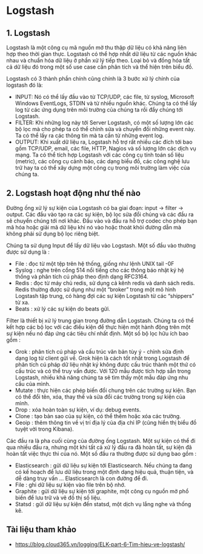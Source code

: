 # Logstash

## 1. Logstash

Logstash là một công cụ mã nguồn mở thu thập dữ liệu có khả năng liên hợp theo thời gian thực. Logstash có thể hợp nhất dữ liệu từ các nguồn khác nhau và chuẩn hóa dữ liệu ở phần xử lý tiếp theo. Loại bỏ và đồng hóa tất cả dữ liệu đó trong một số use case cần phân tích và thể hiện trên biểu đồ.

Logstash có 3 thành phần chính cũng chính là 3 bước xử lý chính của logstash đó là:
- INPUT: Nó có thể lấy đầu vào từ TCP/UDP, các file, từ syslog, Microsoft Windows EventLogs, STDIN và từ nhiều nguồn khác. Chúng ta có thể lấy log từ các ứng dụng trên môi trường của chúng ta rồi đẩy chúng tới Logstash.
- FILTER: Khi những log này tới Server Logstash, có một số lượng lớn các bộ lọc mà cho phép ta có thể chỉnh sửa và chuyển đổi những event này. Ta có thể lấy ra các thông tin mà ta cần từ những event log.
- OUTPUT: Khi xuất dữ liệu ra, Logstash hỗ trợ rất nhiều các đích tới bao gồm TCP/UDP, email, các file, HTTP, Nagios và số lượng lớn các dịch vụ mạng. Ta có thể tích hợp Logstash với các công cụ tính toán số liệu (metric), các công cụ cảnh báo, các dạng biểu đồ, các công nghệ lưu trữ hay ta có thể xây dựng một công cụ trong môi trường làm việc của chúng ta.

## 2. Logstash hoạt động như thế nào

Đường ống xử lý sự kiện của Logstash có ba giai đoạn: input → filter → output. Các đầu vào tạo ra các sự kiện, bộ lọc sửa đổi chúng và các đầu ra sẽ chuyển chúng tới nơi khác. Đầu vào và đầu ra hỗ trợ codec cho phép bạn mã hóa hoặc giải mã dữ liệu khi nó vào hoặc thoát khỏi đường dẫn mà không phải sử dụng bộ lọc riêng biệt.

Chúng ta sử dụng Input để lấy dữ liệu vào Logstash. Một số đầu vào thường được sử dụng là :
- File : đọc từ một tệp trên hệ thống, giống như lệnh UNIX tail -0F
- Syslog : nghe trên cổng 514 nổi tiếng cho các thông báo nhật ký hệ thống và phân tích cú pháp theo định dạng RFC3164.
- Redis : đọc từ máy chủ redis, sử dụng cả kênh redis và danh sách redis. Redis thường được sử dụng như một “broker” trong một mô hình Logstash tập trung, có hàng đợi các sự kiện Logstash từ các “shippers” từ xa.
- Beats : xử lý các sự kiện do beats gửi.

Filter là thiết bị xử lý trung gian trong đường dẫn Logstash. Chúng ta có thể kết hợp các bộ lọc với các điều kiện để thực hiện một hành động trên một sự kiện nếu nó đáp ứng các tiêu chí nhất định. Một số bộ lọc hữu ích bao gồm :
- Grok : phân tích cú pháp và cấu trúc văn bản tùy ý - chỉnh sửa định dạng log từ client gửi về. Grok hiện là cách tốt nhất trong Logstash để phân tích cú pháp dữ liệu nhật ký không được cấu trúc thành một thứ có cấu trúc và có thể truy vấn được. Với 120 mẫu được tích hợp sẵn trong Logstash, nhiều khả năng chúng ta sẽ tìm thấy một mẫu đáp ứng nhu cầu của mình.
- Mutate : thực hiện các phép biến đổi chung trên các trường sự kiện. Bạn có thể đổi tên, xóa, thay thế và sửa đổi các trường trong sự kiện của mình.
- Drop : xóa hoàn toàn sự kiện, ví dụ: debug events.
- Clone : tạo bản sao của sự kiện, có thể thêm hoặc xóa các trường.
- Geoip : thêm thông tin về vị trí địa lý của địa chỉ IP (cũng hiển thị biểu đồ tuyệt vời trong Kibana).

Các đầu ra là pha cuối cùng của đường ống Logstash. Một sự kiện có thể đi qua nhiều đầu ra, nhưng một khi tất cả xử lý đầu ra đã hoàn tất, sự kiện đã hoàn tất việc thực thi của nó. Một số đầu ra thường được sử dụng bao gồm :
- Elasticsearch : gửi dữ liệu sự kiện tới Elasticsearch. Nếu chúng ta đang có kế hoạch để lưu dữ liệu trong một định dạng hiệu quả, thuận tiện, và dễ dàng truy vấn … Elasticsearch là con đường để đi.
- File : ghi dữ liệu sự kiện vào file trên bộ nhớ.
- Graphite : gửi dữ liệu sự kiện tới graphite, một công cụ nguồn mở phổ biến để lưu trữ và vẽ đồ thị số liệu.
- Statsd : gửi dữ liệu sự kiện đến statsd, một dịch vụ lắng nghe và thống kê.

## Tài liệu tham khảo 
- https://blog.cloud365.vn/logging/ELK-part-6-Tim-hieu-ve-logstash/
